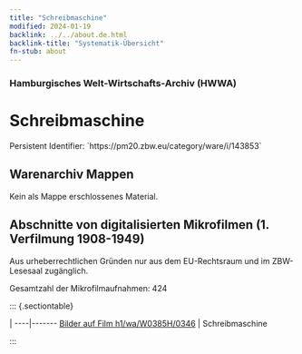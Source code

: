 ```yaml
---
title: "Schreibmaschine"
modified: 2024-01-19
backlink: ../../about.de.html
backlink-title: "Systematik-Übersicht"
fn-stub: about
---
```


### Hamburgisches Welt-Wirtschafts-Archiv (HWWA)

# Schreibmaschine

<div class="hint">Persistent Identifier: `https://pm20.zbw.eu/category/ware/i/143853`</div>







## Warenarchiv Mappen





Kein als Mappe erschlossenes Material.



<a id="filmsections" />

## Abschnitte von digitalisierten Mikrofilmen (1. Verfilmung 1908-1949)

<p>Aus urheberrechtlichen Gründen nur aus dem EU-Rechtsraum und im ZBW-Lesesaal zugänglich.</p>


<p>Gesamtzahl der Mikrofilmaufnahmen: 424</p>





::: {.sectiontable}

 | 
----|-------
<a class="btn" href="https://pm20.zbw.eu/film/h1/wa/W0385H/0346" rel="nofollow">Bilder auf Film h1/wa/W0385H/0346</a> | Schreibmaschine


:::
















